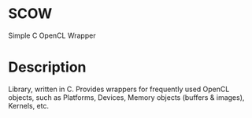 SCOW
====

Simple C OpenCL Wrapper


Description
===========

Library, written in C. Provides wrappers for frequently used OpenCL objects, such as Platforms, Devices, Memory objects (buffers & images), Kernels, etc.
